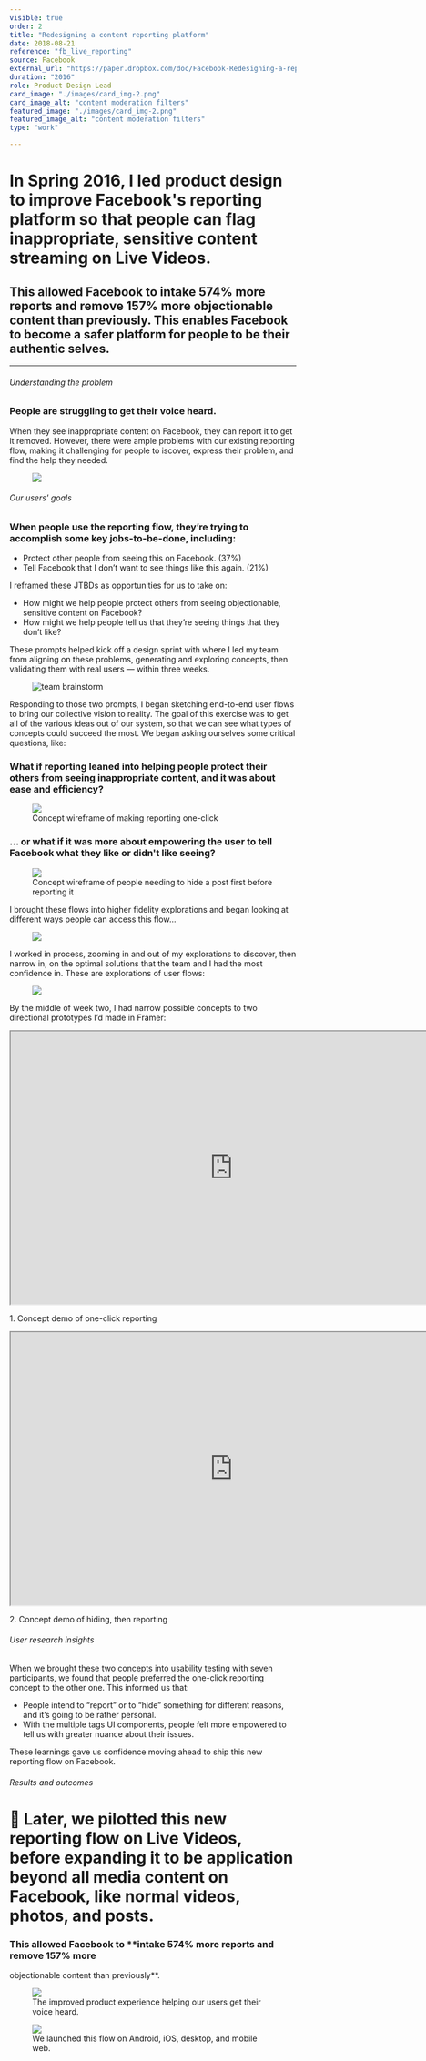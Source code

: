 ```yaml
---
visible: true
order: 2
title: "Redesigning a content reporting platform"
date: 2018-08-21
reference: "fb_live_reporting"
source: Facebook
external_url: "https://paper.dropbox.com/doc/Facebook-Redesigning-a-reporting-platform--Ae4I~VHteU5fcck28RyngoQPAQ-UQK1O2vSnEx8SGuHsBxtI"
duration: "2016"
role: Product Design Lead
card_image: "./images/card_img-2.png"
card_image_alt: "content moderation filters"
featured_image: "./images/card_img-2.png"
featured_image_alt: "content moderation filters"
type: "work"

---
```


#  In Spring 2016, I led product design to improve Facebook's reporting platform so that people can flag inappropriate, sensitive content streaming on Live Videos.

## This allowed Facebook to intake 574% more reports and remove 157% more objectionable content than previously. This enables Facebook to become a safer platform for people to be their authentic selves.

---

###### Understanding the problem
### People are struggling to get their voice heard.
When they see inappropriate content on Facebook, they can report it to get
it removed. However, there were ample problems  with our existing reporting
flow, making it challenging for people to iscover, express their problem, and
find the help they needed.

<figure>
  <img src="./images/product_problems.png" />
</figure>

###### Our users' goals
### When people use the reporting flow, they’re trying to accomplish some key jobs-to-be-done, including:

- Protect other people from seeing this on Facebook. (37%)
- Tell Facebook that I don’t want to see things like this again. (21%)

I reframed these JTBDs as opportunities for us to take on:
- How might we help people protect others from seeing objectionable, sensitive content on Facebook?
- How might we help people tell us that they’re seeing things that they don’t like?

These prompts helped kick off a design sprint with where I led my team
from aligning on these problems, generating and exploring concepts, then
validating them with real users — within three weeks.

<figure>
  <img src="./images/team_brainstorm.jpg" alt="team brainstorm" />
</figure>

Responding to those two prompts, I began sketching end-to-end user flows
to bring our collective vision to reality. The goal of this exercise was to get
all of the various ideas out of our system, so that we can see what types of
concepts could succeed the most. We began asking ourselves some critical
questions, like:

### What if reporting leaned into helping people protect their others from seeing inappropriate content, and it was about ease and efficiency?

<figure>
  <img src="./images/ideation_one_click_reporting.png" />
  <figcaption>
    Concept wireframe of making reporting one-click
  </figcaption>
</figure>

### ... or what if it was more about empowering the user to tell Facebook what they like or didn't like seeing?

<figure>
  <img src="./images/ideation_manage_content.png" />
  <figcaption>
    Concept wireframe of people needing to hide a post first before reporting
    it
  </figcaption>
</figure>

I brought these flows into higher fidelity explorations and began looking at
different ways people can access this flow...

<figure>
  <img src="./images/concept_explorations_entrypoint.png" />
</figure>

I worked in process, zooming in and out of my explorations to discover, then
narrow in, on the optimal solutions that the team and I had the most confidence
in. These are explorations of user flows:

<figure>
<img src="./images/concept_explorations_flows.png" />
</figure>

By the middle of week two, I had narrow possible concepts to two directional
prototypes I’d made in Framer:

<p>
    <iframe src="https://drive.google.com/file/d/1_8eqJi-zFC8AkcuzF0KFhCiBHGFzNDT3/preview" width="780" height="480"></iframe>
  <figcaption>
    1. Concept demo of one-click reporting
  </figcaption>
</p>
<p>
  <iframe src="https://drive.google.com/file/d/1AEJVOwHrgHiNMnRYcQcWYapli5VzcQgl/preview" width="780" height="480"></iframe>
  <figcaption>
    2. Concept demo of hiding, then reporting
  </figcaption>
</p>

###### User research insights
When we brought these two concepts into usability testing with seven
participants, we found that people preferred the one-click reporting concept to
the other one. This informed us that:

- People intend to “report” or to “hide” something for different reasons,
and it’s going to be rather personal.
- With the multiple tags UI components, people felt more empowered to tell
us with greater nuance about their issues.

These learnings gave us confidence moving ahead to ship this new reporting
flow on Facebook.

###### Results and outcomes
# 🎉 Later, we pilotted this new reporting flow on Live Videos, before expanding it to be application beyond all media content on Facebook, like normal videos, photos, and posts.

### This allowed Facebook to **intake 574% more reports and remove 157% more
objectionable content than previously**.

<figure>
  <img src="./images/final_flow.png" />
  <figcaption class="text_align--center">
    The improved product experience helping our users get their voice heard.
  </figcaption>
</figure>
<figure>
  <img src="./images/card_img-2.png" />
  <figcaption class="text_align--center">
    We launched this flow on Android, iOS, desktop, and mobile web.
  </figcaption>
</figure>
